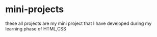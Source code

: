 # mini-projects



these all projects are my mini project that I have developed 
during my learning phase of HTML,CSS

